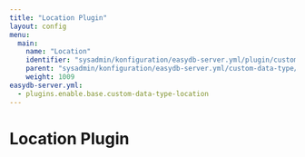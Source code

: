 ```yaml
---
title: "Location Plugin"
layout: config
menu:
  main:
    name: "Location"
    identifier: "sysadmin/konfiguration/easydb-server.yml/plugin/custom-data-type/location"
    parent: "sysadmin/konfiguration/easydb-server.yml/custom-data-type/plugin"
    weight: 1009
easydb-server.yml:
  - plugins.enable.base.custom-data-type-location
---
```

# Location Plugin